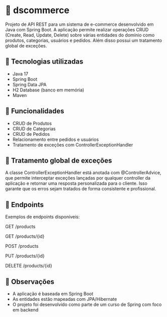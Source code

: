 # 🛒 dscommerce

Projeto de API REST para um sistema de e-commerce desenvolvido em Java com Spring Boot. A aplicação permite realizar operações CRUD (Create, Read, Update, Delete) sobre várias entidades do domínio como produtos, categorias, usuários e pedidos. Além disso possui um tratamento global de exceções.

## 🚀 Tecnologias utilizadas
- Java 17
- Spring Boot
- Spring Data JPA
- H2 Database (banco em memória)
- Maven

## 🧾 Funcionalidades
- CRUD de Produtos  
- CRUD de Categorias  
- CRUD de Pedidos  
- Relacionamento entre pedidos e usuários  
- Tratamento de exceções com ControllerExceptionHandler

## 🛑 Tratamento global de exceções
A classe ControllerExceptionHandler está anotada com @ControllerAdvice, que permite interceptar exceções lançadas por qualquer controller da aplicação e retornar uma resposta personalizada para o cliente. Isso garante que os erros sejam tratados de forma consistente e profissional.

## 🧰 Endpoints
Exemplos de endpoints disponíveis:

GET /products

GET /products/{id}

POST /products

PUT /products/{id}

DELETE /products/{id}

## 📌 Observações
- A aplicação é baseada em Spring Boot
- As entidades estão mapeadas com JPA/Hibernate
- O projeto foi desenvolvido como parte de um curso de Spring com foco em backend